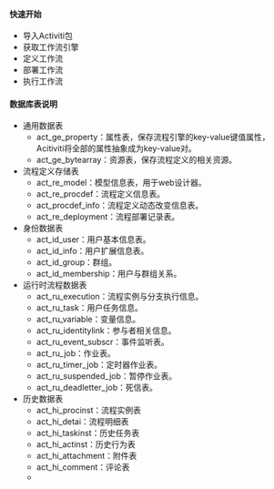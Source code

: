 #### 快速开始
* 导入Activiti包
* 获取工作流引擎
* 定义工作流
* 部署工作流
* 执行工作流

#### 数据库表说明
* 通用数据表
  * act_ge_property：属性表，保存流程引擎的key-value键值属性，Acitiviti将全部的属性抽象成为key-value对。
  * act_ge_bytearray：资源表，保存流程定义的相关资源。
* 流程定义存储表
  * act_re_model：模型信息表，用于web设计器。
  * act_re_procdef：流程定义信息表。
  * act_procdef_info：流程定义动态改变信息表。
  * act_re_deployment：流程部署记录表。
* 身份数据表
  * act_id_user：用户基本信息表。
  * act_id_info：用户扩展信息表。
  * act_id_group：群组。
  * act_id_membership：用户与群组关系。
* 运行时流程数据表
  * act_ru_execution：流程实例与分支执行信息。
  * act_ru_task：用户任务信息。
  * act_ru_variable：变量信息。
  * act_ru_identitylink：参与者相关信息。
  * act_ru_event_subscr：事件监听表。
  * act_ru_job：作业表。
  * act_ru_timer_job：定时器作业表。
  * act_ru_suspended_job：暂停作业表。
  * act_ru_deadletter_job：死信表。
* 历史数据表
  * act_hi_procinst：流程实例表
  * act_hi_detai：流程明细表
  * act_hi_taskinst：历史任务表
  * act_hi_actinst：历史行为表
  * act_hi_attachment：附件表
  * act_hi_comment：评论表
  * 